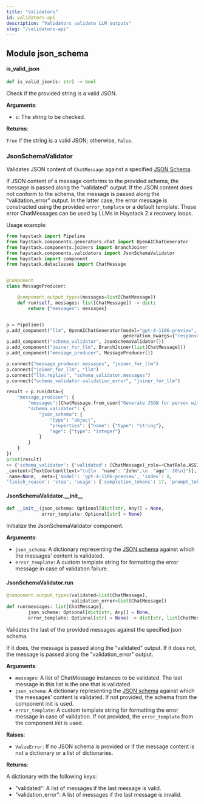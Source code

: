 ```yaml
---
title: "Validators"
id: validators-api
description: "Validators validate LLM outputs"
slug: "/validators-api"
---
```


<a id="json_schema"></a>

## Module json\_schema

<a id="json_schema.is_valid_json"></a>

#### is\_valid\_json

```python
def is_valid_json(s: str) -> bool
```

Check if the provided string is a valid JSON.

**Arguments**:

- `s`: The string to be checked.

**Returns**:

`True` if the string is a valid JSON; otherwise, `False`.

<a id="json_schema.JsonSchemaValidator"></a>

### JsonSchemaValidator

Validates JSON content of `ChatMessage` against a specified [JSON Schema](https://json-schema.org/).

If JSON content of a message conforms to the provided schema, the message is passed along the "validated" output.
If the JSON content does not conform to the schema, the message is passed along the "validation_error" output.
In the latter case, the error message is constructed using the provided `error_template` or a default template.
These error ChatMessages can be used by LLMs in Haystack 2.x recovery loops.

Usage example:

```python
from haystack import Pipeline
from haystack.components.generators.chat import OpenAIChatGenerator
from haystack.components.joiners import BranchJoiner
from haystack.components.validators import JsonSchemaValidator
from haystack import component
from haystack.dataclasses import ChatMessage


@component
class MessageProducer:

    @component.output_types(messages=list[ChatMessage])
    def run(self, messages: list[ChatMessage]) -> dict:
        return {"messages": messages}


p = Pipeline()
p.add_component("llm", OpenAIChatGenerator(model="gpt-4-1106-preview",
                                           generation_kwargs={"response_format": {"type": "json_object"}}))
p.add_component("schema_validator", JsonSchemaValidator())
p.add_component("joiner_for_llm", BranchJoiner(list[ChatMessage]))
p.add_component("message_producer", MessageProducer())

p.connect("message_producer.messages", "joiner_for_llm")
p.connect("joiner_for_llm", "llm")
p.connect("llm.replies", "schema_validator.messages")
p.connect("schema_validator.validation_error", "joiner_for_llm")

result = p.run(data={
    "message_producer": {
        "messages":[ChatMessage.from_user("Generate JSON for person with name 'John' and age 30")]},
        "schema_validator": {
            "json_schema": {
                "type": "object",
                "properties": {"name": {"type": "string"},
                "age": {"type": "integer"}
            }
        }
    }
})
print(result)
>> {'schema_validator': {'validated': [ChatMessage(_role=<ChatRole.ASSISTANT: 'assistant'>,
_content=[TextContent(text="\n{\n  "name": "John",\n  "age": 30\n}")],
_name=None, _meta={'model': 'gpt-4-1106-preview', 'index': 0,
'finish_reason': 'stop', 'usage': {'completion_tokens': 17, 'prompt_tokens': 20, 'total_tokens': 37}})]}}
```

<a id="json_schema.JsonSchemaValidator.__init__"></a>

#### JsonSchemaValidator.\_\_init\_\_

```python
def __init__(json_schema: Optional[dict[str, Any]] = None,
             error_template: Optional[str] = None)
```

Initialize the JsonSchemaValidator component.

**Arguments**:

- `json_schema`: A dictionary representing the [JSON schema](https://json-schema.org/) against which
the messages' content is validated.
- `error_template`: A custom template string for formatting the error message in case of validation failure.

<a id="json_schema.JsonSchemaValidator.run"></a>

#### JsonSchemaValidator.run

```python
@component.output_types(validated=list[ChatMessage],
                        validation_error=list[ChatMessage])
def run(messages: list[ChatMessage],
        json_schema: Optional[dict[str, Any]] = None,
        error_template: Optional[str] = None) -> dict[str, list[ChatMessage]]
```

Validates the last of the provided messages against the specified json schema.

If it does, the message is passed along the "validated" output. If it does not, the message is passed along
the "validation_error" output.

**Arguments**:

- `messages`: A list of ChatMessage instances to be validated. The last message in this list is the one
that is validated.
- `json_schema`: A dictionary representing the [JSON schema](https://json-schema.org/)
against which the messages' content is validated. If not provided, the schema from the component init
is used.
- `error_template`: A custom template string for formatting the error message in case of validation. If not
provided, the `error_template` from the component init is used.

**Raises**:

- `ValueError`: If no JSON schema is provided or if the message content is not a dictionary or a list of
dictionaries.

**Returns**:

A dictionary with the following keys:
- "validated": A list of messages if the last message is valid.
- "validation_error": A list of messages if the last message is invalid.

